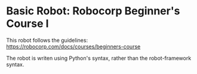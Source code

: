# Basic Robot: Robocorp Beginner's Course I

This robot follows the guidelines: https://robocorp.com/docs/courses/beginners-course

The robot is writen using Python's syntax, rather than the robot-framework syntax.